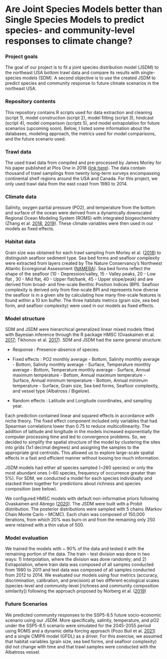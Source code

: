 # Are Joint Species Models better than Single Species Models to predict species- and community-level responses to climate change?

### Project goals
The goal of our project is to fit a joint species distribution model (JSDM) to the northeast USA bottom trawl data and compare its results with single-species models (SDM). A second objective is to use the created JSDM to predict species and community response to future climate scenarios in the northeast USA.

### Repository contents
This repository contains R scripts used for data extraction and cleaning  (script 1), model construction (script 2), model fitting (script 3), hindcast (script 4), model comparison (scripts 5), and model extrapolation for future scenarios (upcoming soon). Below, I listed some information about the databases, modeling approach, the metrics used for model comparisons, and the future scenario used.    

### Trawl data
The used trawl data from compiled and pre-processed by James Morley for his paper published at Plos One in 2018 ([link here](https://doi.org/10.1371/journal.pone.0196127)). The data contain thousand of trawl samplings from twenty
long-term surveys encompassing continental shelf regions around the USA and Canada. For this project, we only used trawl data from the east coast from 1980 to 2014. 

### Climate data
Salinity, oxygen partial pressure (PO2), and temperature from the bottom and surface of the ocean were derived from a dynamically downscaled Regional Ocean Modeling System (ROMS) with integrated biogeochemistry (Zhang et al. [2018](https://doi.org/10.1002/2017JC013402), [2019](https://doi.org/10.1029/2018JC014308)). These climate variables were then used in our models as fixed effects. 

### Habitat data
Grain size was obtained for each trawl sampling from Morley et al. ([2018](https://doi.org/10.1371/journal.pone.0196127)) to distinguish seafloor sediment type. Sea bed forms and seafloor complexity were extracted from layers created by The Nature Conservancy’s Northwest Atlantic Ecoregional Assessment ([NAMERA](https://www.conservationgateway.org/ConservationByGeography/NorthAmerica/UnitedStates/edc/reportsdata/marine/namera/namera/Pages/default.aspx)). Sea bed forms reflect the shape of the seafloor (10 - Depression/valley, 15 - Valley peaks, 20 - Low flat , 30 - Mid flat, 40 - Upper flat/bank, 45 - Upper slope/peak) and are derived from broad- and fine-scale Benthic Position Indices (BPI). Seafloor complexity is derived only from fine-scale BPI and represents how diverse the seafloor is in a given site by calculating how many fine-scale features is found within a 10 km buffer. The three habitats metrics (grain size, sea bed form, and seafloor complexity) were used in our models as fixed effects.

### Model structure 
SDM and JSDM were hierarchical generalized linear mixed models fitted with Bayesian inference through the R package HMSC (Ovaskainen et al. [2017](https://doi.org/10.1111/2041-210X.12723); Tikhonov et al. [2017](https://doi.org/10.1111/ele.12757)). SDM and JSDM had the same general structure:

* Response : Presence-absence of species.

* Fixed effects :  PO2 monthly average - Bottom, Salinity monthly average - Bottom, Salinity monthly average - Surface, Temperature monthly average - Bottom, Temperature monthly average - Surface, Annual maximum temperature - Bottom, Annual maximum temperature - Surface, Annual minimum temperature - Bottom, Annual minimum temperature - Surface, Grain size, Sea bed forms, Seafloor complexity, and vessel type (Albatross / Bigelow).

* Random effects : Latitude and Longitude coordinates, and sampling year.

Each prediction contained linear and squared effects in accordance with niche theory. The fixed effect component included only variables that had Spearman correlations lower than 0.75 to reduce multicollinearity. The addition of latitude and longitude in the models increased exponentially the computer processing time and led to convergence problems. So, we decided to simplify the spatial structure of the model by clustering the sites into grids (1x1 decimal degrees) and assigning the samples to the appropriate grid centroids. This allowed us to explore large-scale spatial effects in a fast and efficient manner without loosing too much information.

JSDM models had either all species sampled (~260 species) or only the most abundant ones (~60 species, frequency of occurrence greater than 5%). For SDM, we conducted a model for each species individually and stacked them together for predictions about richness and species composition (see below). 

We configured HMSC models with default non-informative priors following Ovaskainen and Abrego ([2020](https://doi.org/10.1017/9781108591720)). The JSDM were built with a Probit distribution. The posterior distributions were sampled with 5 chains (Markov Chain Monte Carlo – MCMC). Each chain was composed of 150,000 iterations, from which 20% was burn-in and from the remaining only 250 were retained with a thin value of 500. 

### Model evaluation
We trained the models with ~ 90% of the data and tested it with the remaining portion of the data. The train - test division was done in two ways: 1) Interpolation, where the division was done randomly; and 2) Extrapolation, where train data was composed of all samples conducted from 1980 to 2011 and test data was composed of all samples conducted from 2012 to 2014. We evaluated our models using four metrics (accuracy, discrimination, calibration, and precision) at two different ecological scales (species-level and community-level [richness and community composition similarity]) following the approach proposed by Norberg et al. ([2019](https://doi.org/10.1002/ecm.1370)) 

### Future Scenarios
We predicted community responses to the SSP5-8.5 future socio-economic scenario using our JSDM. More specifically, salinity, temperature, and pO2 under the SSP5-8.5 scenario were simulated for the 2045-2055 period using ROMS and a dynamic delta forcing approach (Pozo Buil et al. [2021](https://doi.org/10.3389/fmars.2021.612874)) and a single CMIP6 model (GFDL) as a driver.  For this exercise, we assumed that habitat variables (grain size, sea bed forms, and seafloor complexity) did not change with time and that trawl samples were conducted with the Albatross vessel.



